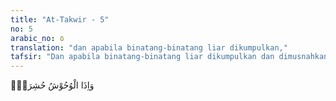 ```yaml
---
title: "At-Takwir - 5"
no: 5
arabic_no: ٥
translation: "dan apabila binatang-binatang liar dikumpulkan,"
tafsir: "Dan apabila binatang-binatang liar dikumpulkan dan dimusnahkan."
---
```


وَاِذَا الْوُحُوْشُ حُشِرَتْۖ
